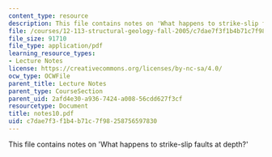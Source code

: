 ```yaml
---
content_type: resource
description: This file contains notes on 'What happens to strike-slip faults at depth?'
file: /courses/12-113-structural-geology-fall-2005/c7dae7f3f1b4b71c7f98258756597830_notes10.pdf
file_size: 91710
file_type: application/pdf
learning_resource_types:
- Lecture Notes
license: https://creativecommons.org/licenses/by-nc-sa/4.0/
ocw_type: OCWFile
parent_title: Lecture Notes
parent_type: CourseSection
parent_uid: 2afd4e30-a936-7424-a008-56cdd627f3cf
resourcetype: Document
title: notes10.pdf
uid: c7dae7f3-f1b4-b71c-7f98-258756597830
---
```

This file contains notes on 'What happens to strike-slip faults at depth?'